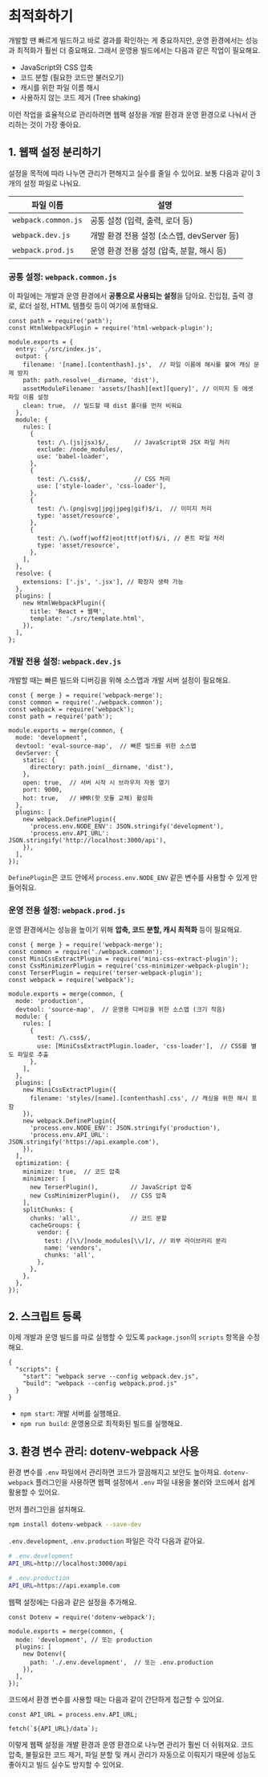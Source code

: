 # 최적화하기

개발할 땐 빠르게 빌드하고 바로 결과를 확인하는 게 중요하지만, 운영 환경에서는 성능과 최적화가 훨씬 더 중요해요. 그래서 운영용 빌드에서는 다음과 같은 작업이 필요해요.

- JavaScript와 CSS 압축
- 코드 분할 (필요한 코드만 불러오기)
- 캐시를 위한 파일 이름 해시
- 사용하지 않는 코드 제거 (Tree shaking)

이런 작업을 효율적으로 관리하려면 웹팩 설정을 개발 환경과 운영 환경으로 나눠서 관리하는 것이 가장 좋아요.

## 1. 웹팩 설정 분리하기

설정을 목적에 따라 나누면 관리가 편해지고 실수를 줄일 수 있어요. 보통 다음과 같이 3개의 설정 파일로 나눠요.

| 파일 이름 | 설명 |
|-----------|------|
| `webpack.common.js` | 공통 설정 (입력, 출력, 로더 등) |
| `webpack.dev.js`    | 개발 환경 전용 설정 (소스맵, devServer 등) |
| `webpack.prod.js`   | 운영 환경 전용 설정 (압축, 분할, 해시 등) |

### 공통 설정: `webpack.common.js`

이 파일에는 개발과 운영 환경에서 **공통으로 사용되는 설정**을 담아요. 진입점, 출력 경로, 로더 설정, HTML 템플릿 등이 여기에 포함돼요.

```js{4,5,6,13,18,27}
const path = require('path');
const HtmlWebpackPlugin = require('html-webpack-plugin');

module.exports = {
  entry: './src/index.js',
  output: {
    filename: '[name].[contenthash].js',  // 파일 이름에 해시를 붙여 캐싱 문제 방지
    path: path.resolve(__dirname, 'dist'),
    assetModuleFilename: 'assets/[hash][ext][query]', // 이미지 등 에셋 파일 이름 설정
    clean: true,  // 빌드할 때 dist 폴더를 먼저 비워요
  },
  module: {
    rules: [
      {
        test: /\.(js|jsx)$/,       // JavaScript와 JSX 파일 처리
        exclude: /node_modules/,
        use: 'babel-loader',
      },
      {
        test: /\.css$/,            // CSS 처리
        use: ['style-loader', 'css-loader'],
      },
      {
        test: /\.(png|svg|jpg|jpeg|gif)$/i,  // 이미지 처리
        type: 'asset/resource',
      },
      {
        test: /\.(woff|woff2|eot|ttf|otf)$/i, // 폰트 파일 처리
        type: 'asset/resource',
      },
    ],
  },
  resolve: {
    extensions: ['.js', '.jsx'], // 확장자 생략 가능
  },
  plugins: [
    new HtmlWebpackPlugin({
      title: 'React + 웹팩',
      template: './src/template.html',
    }),
  ],
};
```

### 개발 전용 설정: `webpack.dev.js`

개발할 때는 빠른 빌드와 디버깅을 위해 소스맵과 개발 서버 설정이 필요해요.

```js{4,8,12,17}
const { merge } = require('webpack-merge');
const common = require('./webpack.common');
const webpack = require('webpack');
const path = require('path');

module.exports = merge(common, {
  mode: 'development',
  devtool: 'eval-source-map',  // 빠른 빌드를 위한 소스맵
  devServer: {
    static: {
      directory: path.join(__dirname, 'dist'),
    },
    open: true,  // 서버 시작 시 브라우저 자동 열기
    port: 9000,
    hot: true,   // HMR(핫 모듈 교체) 활성화
  },
  plugins: [
    new webpack.DefinePlugin({
      'process.env.NODE_ENV': JSON.stringify('development'),
      'process.env.API_URL': JSON.stringify('http://localhost:3000/api'),
    }),
  ],
});
```

`DefinePlugin`은 코드 안에서 `process.env.NODE_ENV` 같은 변수를 사용할 수 있게 만들어줘요.

### 운영 전용 설정: `webpack.prod.js`

운영 환경에서는 성능을 높이기 위해 **압축, 코드 분할, 캐시 최적화** 등이 필요해요.

```js{11,12,18,22,30,36}
const { merge } = require('webpack-merge');
const common = require('./webpack.common');
const MiniCssExtractPlugin = require('mini-css-extract-plugin');
const CssMinimizerPlugin = require('css-minimizer-webpack-plugin');
const TerserPlugin = require('terser-webpack-plugin');
const webpack = require('webpack');

module.exports = merge(common, {
  mode: 'production',
  devtool: 'source-map',  // 운영용 디버깅을 위한 소스맵 (크기 작음)
  module: {
    rules: [
      {
        test: /\.css$/,
        use: [MiniCssExtractPlugin.loader, 'css-loader'],  // CSS를 별도 파일로 추출
      },
    ],
  },
  plugins: [
    new MiniCssExtractPlugin({
      filename: 'styles/[name].[contenthash].css', // 캐싱을 위한 해시 포함
    }),
    new webpack.DefinePlugin({
      'process.env.NODE_ENV': JSON.stringify('production'),
      'process.env.API_URL': JSON.stringify('https://api.example.com'),
    }),
  ],
  optimization: {
    minimize: true,  // 코드 압축
    minimizer: [
      new TerserPlugin(),         // JavaScript 압축
      new CssMinimizerPlugin(),   // CSS 압축
    ],
    splitChunks: {
      chunks: 'all',              // 코드 분할
      cacheGroups: {
        vendor: {
          test: /[\\/]node_modules[\\/]/, // 외부 라이브러리 분리
          name: 'vendors',
          chunks: 'all',
        },
      },
    },
  },
});
```

## 2. 스크립트 등록

이제 개발과 운영 빌드를 따로 실행할 수 있도록 `package.json`의 `scripts` 항목을 수정해요.

```json{3,4}
{
  "scripts": {
    "start": "webpack serve --config webpack.dev.js",
    "build": "webpack --config webpack.prod.js"
  }
}
```

- `npm start`: 개발 서버를 실행해요.
- `npm run build`: 운영용으로 최적화된 빌드를 실행해요.

## 3. 환경 변수 관리: dotenv-webpack 사용

환경 변수를 `.env` 파일에서 관리하면 코드가 깔끔해지고 보안도 높아져요. `dotenv-webpack` 플러그인을 사용하면 웹팩 설정에서 `.env` 파일 내용을 불러와 코드에서 쉽게 활용할 수 있어요.

먼저 플러그인을 설치해요.

```bash
npm install dotenv-webpack --save-dev
```

`.env.development`, `.env.production` 파일은 각각 다음과 같아요.

```bash
# .env.development
API_URL=http://localhost:3000/api
```

```bash
# .env.production
API_URL=https://api.example.com
```

웹팩 설정에는 다음과 같은 설정을 추가해요.

```js{4,9}
const Dotenv = require('dotenv-webpack');

module.exports = merge(common, {
  mode: 'development', // 또는 production
  plugins: [
    new Dotenv({
      path: './.env.development',  // 또는 .env.production
    }),
  ],
});
```

코드에서 환경 변수를 사용할 때는 다음과 같이 간단하게 접근할 수 있어요.

```js{3}
const API_URL = process.env.API_URL;

fetch(`${API_URL}/data`);
```

이렇게 웹팩 설정을 개발 환경과 운영 환경으로 나누면 관리가 훨씬 더 쉬워져요. 
코드 압축, 불필요한 코드 제거, 파일 분할 및 캐시 관리가 자동으로 이뤄지기 때문에 성능도 좋아지고 빌드 실수도 방지할 수 있어요.

